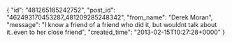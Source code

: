  {
   "id": "481265185242752",
   "post_id": "462493170453287_481209285248342",
   "from_name": "Derek Moran",
   "message": "I know a friend of a friend who did it, but wouldnt talk about it..even to her close friend",
   "created_time": "2013-02-15T10:27:28+0000"
 }

